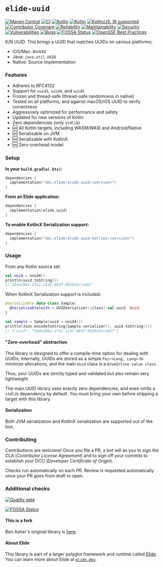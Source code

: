 # `elide-uuid`

[![Maven Central](https://img.shields.io/maven-central/v/dev.elide/elide-uuid.svg?label=Maven%20Central)](https://search.maven.org/artifact/dev.elide/elide-uuid)
[![CI](https://github.com/elide-dev/uuid/actions/workflows/push.yml/badge.svg)](https://github.com/elide-dev/uuid/actions/workflows/push.yml)
[![Kotlin](https://img.shields.io/badge/Kotlin-2.0.0-blue.svg?logo=kotlin)](http://kotlinlang.org)
[![Kotlin](https://img.shields.io/badge/kotlin-WASM-yellow.svg?logo=kotlin&logoColor=yellow)](http://kotlinlang.org)
[![Kotlin/JS. IR supported](https://img.shields.io/badge/kotlin-K2-yellow?logo=kotlin&logoColor=yellow)](https://kotl.in/jsirsupported)
[![Contributor Covenant](https://img.shields.io/badge/Contributor%20Covenant-v1.4-ff69b4.svg)](CODE_OF_CONDUCT.md)
[![Reliability](https://sonarcloud.io/api/project_badges/measure?project=elide-dev_uuid&metric=reliability_rating)](https://sonarcloud.io/summary/new_code?id=elide-dev_uuid)
[![Maintainability](https://sonarcloud.io/api/project_badges/measure?project=elide-dev_uuid&metric=sqale_rating)](https://sonarcloud.io/summary/new_code?id=elide-dev_uuid)
[![Security](https://sonarcloud.io/api/project_badges/measure?project=elide-dev_uuid&metric=security_rating)](https://sonarcloud.io/summary/new_code?id=elide-dev_uuid)
[![Vulnerabilities](https://sonarcloud.io/api/project_badges/measure?project=elide-dev_uuid&metric=vulnerabilities)](https://sonarcloud.io/summary/new_code?id=elide-dev_uuid)
[![Bugs](https://sonarcloud.io/api/project_badges/measure?project=elide-dev_uuid&metric=bugs)](https://sonarcloud.io/summary/new_code?id=elide-dev_uuid)
[![FOSSA Status](https://app.fossa.com/api/projects/git%2Bgithub.com%2Felide-dev%2Fuuid.svg?type=shield)](https://app.fossa.com/projects/git%2Bgithub.com%2Felide-dev%2Fuuid?ref=badge_shield)
[![OpenSSF Best Practices](https://bestpractices.coreinfrastructure.org/projects/7689/badge)](https://bestpractices.coreinfrastructure.org/projects/7689)

K/N UUID. This brings a UUID that matches UUIDs on various platforms:

- iOS/Mac: `NSUUID`
- Java: `java.util.UUID`
- Native: Source implementation

### Features

- Adheres to RFC4122
- Support for `uuid3`, `uuid4`, and `uuid5`
- Frozen and thread-safe (thread-safe randomness in native)
- Tested on all platforms, and against macOS/iOS UUID to verify correctness
- Aggressively optimized for performance and safety
- Updated for new versions of Kotlin
- Zero dependencies (only `stdlib`)
- 🆕 All Kotlin targets, including WASM/WASI and Android/Native
- 🆕 Serializable on JVM
- 🆕 Serializable with KotlinX
- 🆕 Zero-overhead model

### Setup

**In your `build.gradle(.kts)`:**

```kotlin
dependencies {
  implementation("dev.elide:elide-uuid:<version>")
}
```

**From an Elide application:**
```kotlin
dependencies {
  implementation(elide.uuid)
}
```

**To enable KotlinX Serialization support:**

```kotlin
dependencies {
  implementation("dev.elide:elide-uuid-kotlinx:<version>")
}
```

### Usage

From any Kotlin source set:
```kotlin
val uuid = uuid4()
println(uuid.toString())
// 1b4e28ba-2fa1-11d2-883f-0016d3cca427
```

When KotlinX Serialization support is included:
```kotlin
@Serializable data class Sample(
  @Serializable(with = UUIDSerializer::class) val uuid: Uuid,
)

val sample = Sample(uuid = uuid4())
println(Json.encodeToString(Sample.serializer(), uuid.toString()))
// {"uuid": "1b4e28ba-2fa1-11d2-883f-0016d3cca427"}
```

#### "Zero-overhead" abstraction

This library is designed to offer a compile-time option for dealing with UUIDs; internally, UUIDs are stored as a simple
`Pair<Long, Long>` to minimize allocations, and the main `Uuid` class is a `@JvmInline value class`.

Thus, your UUIDs are strictly typed and validated but also remain very lightweight.

The main UUID library uses exactly zero dependencies, and even omits a `stdlib` dependency by default. You must bring
your own before shipping a target with this library.

#### Serialization

Both JVM serialization and KotlinX serialization are supported out of the box.

### Contributing

Contributions are welcome! Once you file a PR, a bot will as you to sign the CLA (_Contributor License Agreement_) and to sign off your commits to establish your DCO
(_Developer Certificate of Origin_).

Checks run automatically on each PR. Review is requested automatically once your PR goes from draft to open.

### Additional checks

[![Quality gate](https://sonarcloud.io/api/project_badges/quality_gate?project=elide-dev_uuid)](https://sonarcloud.io/summary/new_code?id=elide-dev_uuid)

[![FOSSA Status](https://app.fossa.com/api/projects/git%2Bgithub.com%2Felide-dev%2Fuuid.svg?type=large)](https://app.fossa.com/projects/git%2Bgithub.com%2Felide-dev%2Fuuid?ref=badge_large)

#### This is a fork

Ben Asher's original library is [here](https://github.com/benasher44/uuid.git).

#### About Elide

This library is part of a larger polyglot framework and runtime called [Elide](https://github.com/elide-dev). You can learn more about Elide at [`elide.dev`](https://elide.dev).
